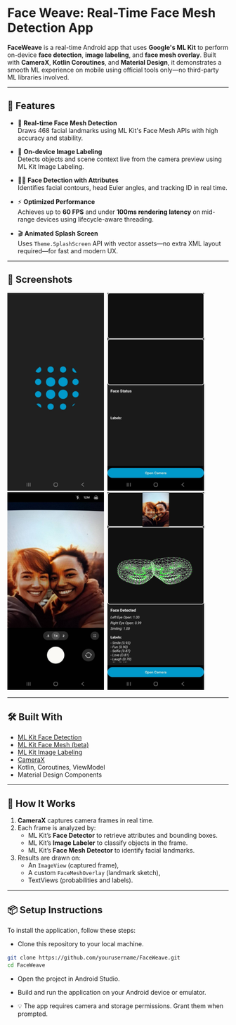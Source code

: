 # Face Weave: Real-Time Face Mesh Detection App

**FaceWeave** is a real-time Android app that uses **Google's ML Kit** to perform on-device **face detection**, **image labeling**, and **face mesh overlay**. Built with **CameraX**, **Kotlin Coroutines**, and **Material Design**, it demonstrates a smooth ML experience on mobile using official tools only—no third-party ML libraries involved.

---

## 🚀 Features

- 🎯 **Real-time Face Mesh Detection**  
  Draws 468 facial landmarks using ML Kit's Face Mesh APIs with high accuracy and stability.

- 🧠 **On-device Image Labeling**  
  Detects objects and scene context live from the camera preview using ML Kit Image Labeling.

- 🧍‍♂️ **Face Detection with Attributes**  
  Identifies facial contours, head Euler angles, and tracking ID in real time.

- ⚡ **Optimized Performance**  
  Achieves up to **60 FPS** and under **100ms rendering latency** on mid-range devices using lifecycle-aware threading.

- 🎬 **Animated Splash Screen**  
  Uses `Theme.SplashScreen` API with vector assets—no extra XML layout required—for fast and modern UX.

---

## 📸 Screenshots

<p>
  <img src="https://github.com/manish2kumar/Face_Weave/blob/main/screenshots/Image_1.jpeg" width="220" height="450">&nbsp;
  <img src="https://github.com/manish2kumar/Face_Weave/blob/main/screenshots/Image_2.jpeg" width="220" height="450">&nbsp;
  <img src="https://github.com/manish2kumar/Face_Weave/blob/main/screenshots/Image_3.jpeg" width="220" height="450">&nbsp;
  <img src="https://github.com/manish2kumar/Face_Weave/blob/main/screenshots/Image_4.jpeg" width="220" height="450">
</p>

---

## 🛠️ Built With

- [ML Kit Face Detection](https://developers.google.com/ml-kit/vision/face-detection/android)
- [ML Kit Face Mesh (beta)](https://developers.google.com/ml-kit/vision/face-mesh-detection)
- [ML Kit Image Labeling](https://developers.google.com/ml-kit/vision/image-labeling)
- [CameraX](https://developer.android.com/training/camerax)
- Kotlin, Coroutines, ViewModel
- Material Design Components

---

## 🧪 How It Works

1. **CameraX** captures camera frames in real time.
2. Each frame is analyzed by:
   - ML Kit’s **Face Detector** to retrieve attributes and bounding boxes.
   - ML Kit’s **Image Labeler** to classify objects in the frame.
   - ML Kit’s **Face Mesh Detector** to identify facial landmarks.
3. Results are drawn on:
   - An `ImageView` (captured frame),
   - A custom `FaceMeshOverlay` (landmark sketch),
   - TextViews (probabilities and labels).

---

## 📦 Setup Instructions

To install the application, follow these steps:

- Clone this repository to your local machine.

```bash
git clone https://github.com/yourusername/FaceWeave.git
cd FaceWeave
```
- Open the project in Android Studio.

- Build and run the application on your Android device or emulator.
- 💡 The app requires camera and storage permissions. Grant them when prompted.

